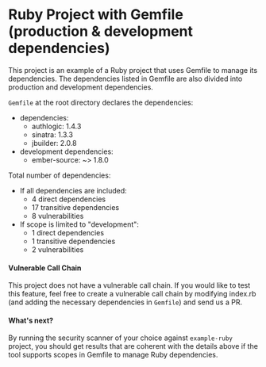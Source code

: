 # Ruby Project with Gemfile (production & development dependencies)

This project is an example of a Ruby project that uses Gemfile to manage its dependencies. The dependencies listed in Gemfile are also divided into production and development dependencies.

`Gemfile` at the root directory declares the dependencies:

- dependencies:
	- authlogic: 1.4.3
	- sinatra: 1.3.3
	- jbuilder: 2.0.8
- development dependencies:
	- ember-source: ~> 1.8.0

Total number of dependencies:

- If all dependencies are included:
	- 4 direct dependencies
	- 17 transitive dependencies
	- 8 vulnerabilities
- If scope is limited to "development":
	- 1 direct dependencies
	- 1 transitive dependencies
	- 2 vulnerabilities

#### Vulnerable Call Chain
This project does not have a vulnerable call chain. If you would like to test this feature, feel free to create a vulnerable call chain by modifying index.rb (and adding the necessary dependencies in `Gemfile`) and send us a PR.

#### What's next?
By running the security scanner of your choice against `example-ruby` project, you should get results that are coherent with the details above if the tool supports scopes in Gemfile to manage Ruby dependencies.

